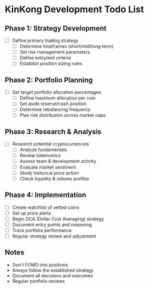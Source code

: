# KinKong Development Todo List

## Phase 1: Strategy Development
- [ ] Define primary trading strategy
  - [ ] Determine timeframes (short/mid/long term)
  - [ ] Set risk management parameters
  - [ ] Define entry/exit criteria
  - [ ] Establish position sizing rules

## Phase 2: Portfolio Planning
- [ ] Set target portfolio allocation percentages
  - [ ] Define maximum allocation per coin
  - [ ] Set aside reserve/cash position
  - [ ] Determine rebalancing frequency
  - [ ] Plan risk distribution across market caps

## Phase 3: Research & Analysis
- [ ] Research potential cryptocurrencies
  - [ ] Analyze fundamentals
  - [ ] Review tokenomics
  - [ ] Assess team & development activity
  - [ ] Evaluate market sentiment
  - [ ] Study historical price action
  - [ ] Check liquidity & volume profiles

## Phase 4: Implementation
- [ ] Create watchlist of vetted coins
- [ ] Set up price alerts
- [ ] Begin DCA (Dollar Cost Averaging) strategy
- [ ] Document entry points and reasoning
- [ ] Track portfolio performance
- [ ] Regular strategy review and adjustment

## Notes
- Don't FOMO into positions
- Always follow the established strategy
- Document all decisions and outcomes
- Regular portfolio reviews
